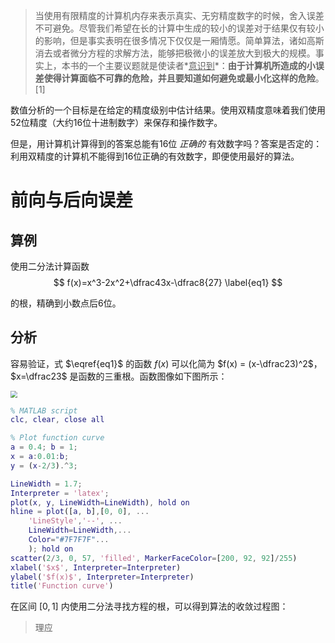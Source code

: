 

>  当使用有限精度的计算机内存来表示真实、无穷精度数字的时候，舍入误差不可避免。尽管我们希望在长的计算中生成的较小的误差对于结果仅有较小的影响，但是事实表明在很多情况下仅仅是一厢情愿。简单算法，诸如高斯消去或者微分方程的求解方法，能够把极微小的误差放大到极大的规模。事实上，本书的一个主要议题就是使读者*<u>意识到</u>*：**由于计算机所造成的小误差使得计算面临不可靠的危险，并且要知道如何避免或最小化这样的危险**。[1]

数值分析的一个目标是在给定的精度级别中估计结果。使用双精度意味着我们使用52位精度（大约16位十进制数字）来保存和操作数字。

但是，用计算机计算得到的答案总能有16位 *正确的* 有效数字吗？答案是否定的：利用双精度的计算机不能得到16位正确的有效数字，即便使用最好的算法。

# 前向与后向误差

## 算例

使用二分法计算函数 
$$
f(x)=x^3-2x^2+\dfrac43x-\dfrac8{27} \label{eq1}
$$

的根，精确到小数点后6位。

## 分析

容易验证，式 $\eqref{eq1}$ 的函数 $f(x)$ 可以化简为 $f(x) = (x-\dfrac23)^2$，$x=\dfrac23$ 是函数的三重根。函数图像如下图所示：

<img src="https://blogimages-1309804558.cos.ap-nanjing.myqcloud.com/img/image-20220714132122813.png" style="zoom:67%;" />

```matlab
% MATLAB script
clc, clear, close all

% Plot function curve
a = 0.4; b = 1;
x = a:0.01:b;
y = (x-2/3).^3;

LineWidth = 1.7;
Interpreter = 'latex';
plot(x, y, LineWidth=LineWidth), hold on
hline = plot([a, b],[0, 0], ...
    'LineStyle','--', ...
    LineWidth=LineWidth,...
    Color="#7F7F7F"...
    ); hold on
scatter(2/3, 0, 57, 'filled', MarkerFaceColor=[200, 92, 92]/255)
xlabel('$x$', Interpreter=Interpreter)
ylabel('$f(x)$', Interpreter=Interpreter)
title('Function curve')
```

在区间 $[0,1]$ 内使用二分法寻找方程的根，可以得到算法的收敛过程图：




> 理应